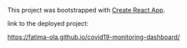This project was bootstrapped with [Create React App](https://github.com/facebook/create-react-app).

link to the deployed project:

https://fatima-ola.github.io/covid19-monitoring-dashboard/




